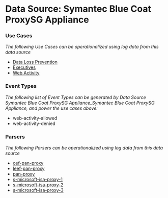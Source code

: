 Data Source: Symantec Blue Coat ProxySG Appliance
=================================================

### Use Cases

_The following Use Cases can be operationalized using log data from this data source_

* [Data Loss Prevention](usecase_data_loss_prevention.md)
* [Executives](usecase_executives.md)
* [Web Activity](usecase_web_activity.md)


### Event Types

_The following list of Event Types can be generated by Data Source Symantec Blue Coat ProxySG Appliance_Symantec Blue Coat ProxySG Appliance, and power the use cases above:_

- web-activity-allowed
- web-activity-denied


### Parsers

_The following Parsers can be operationalized using log data from this data source_

* [cef-pan-proxy](parserContent_cef-pan-proxy.md)
* [leef-pan-proxy](parserContent_leef-pan-proxy.md)
* [pan-proxy](parserContent_pan-proxy.md)
* [s-microsoft-isa-proxy-1](parserContent_s-microsoft-isa-proxy-1.md)
* [s-microsoft-isa-proxy-2](parserContent_s-microsoft-isa-proxy-2.md)
* [s-microsoft-isa-proxy-3](parserContent_s-microsoft-isa-proxy-3.md)
